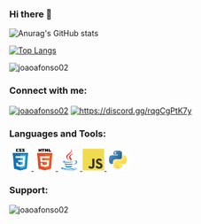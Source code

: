 ### Hi there 👋


![Anurag's GitHub stats](https://github-readme-stats.vercel.app/api?username=joaoafonso02&show_icons=true&theme=dark&icon_color=FFFFFF&title_color=1CD7B9&border_color=1CD7B9&text_color=B390E9) <!-- tokyonight -->

[![Top Langs](https://github-readme-stats.vercel.app/api/top-langs/?username=joaoafonso02&layout=compact&hide=HTML&langs_count=6&theme=dark&&title_color=1CD7B9&border_color=1CD7B9)](https://github.com/anuraghazra/github-readme-stats)

<p align="left"> <img src="https://komarev.com/ghpvc/?username=joaoafonso02&label=Profile%20views&color=0e75b6&style=flat" alt="joaoafonso02" /> </p>


<h3 align="left">Connect with me:</h3>
<p align="left">
<a href="https://linkedin.com/in/joaoafonso02" target="blank"><img align="center" src="https://raw.githubusercontent.com/rahuldkjain/github-profile-readme-generator/master/src/images/icons/Social/linked-in-alt.svg" alt="joaoafonso02" height="30" width="40" /></a>
<a href="https://discord.gg/https://discord.gg/rqgCgPtK7y" target="blank"><img align="center" src="https://raw.githubusercontent.com/rahuldkjain/github-profile-readme-generator/master/src/images/icons/Social/discord.svg" alt="https://discord.gg/rqgCgPtK7y" height="30" width="40" /></a>
</p>

<h3 align="left">Languages and Tools:</h3>
<p align="left"> <a href="https://www.w3schools.com/css/" target="_blank" rel="noreferrer"> <img src="https://raw.githubusercontent.com/devicons/devicon/master/icons/css3/css3-original-wordmark.svg" alt="css3" width="40" height="40"/> </a> <a href="https://www.w3.org/html/" target="_blank" rel="noreferrer"> <img src="https://raw.githubusercontent.com/devicons/devicon/master/icons/html5/html5-original-wordmark.svg" alt="html5" width="40" height="40"/> </a> <a href="https://www.java.com" target="_blank" rel="noreferrer"> <img src="https://raw.githubusercontent.com/devicons/devicon/master/icons/java/java-original.svg" alt="java" width="40" height="40"/> </a> <a href="https://developer.mozilla.org/en-US/docs/Web/JavaScript" target="_blank" rel="noreferrer"> <img src="https://raw.githubusercontent.com/devicons/devicon/master/icons/javascript/javascript-original.svg" alt="javascript" width="40" height="40"/> </a> <a href="https://www.python.org" target="_blank" rel="noreferrer"> <img src="https://raw.githubusercontent.com/devicons/devicon/master/icons/python/python-original.svg" alt="python" width="40" height="40"/> </a> </p>

<h3 align="left">Support:</h3>
<p><a href="https://www.buymeacoffee.com/joaoafonso02"> <img align="left" src="https://cdn.buymeacoffee.com/buttons/v2/default-yellow.png" height="50" width="210" alt="joaoafonso02" /></a></p><br><br>


